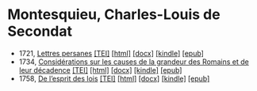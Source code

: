 # Montesquieu, Charles-Louis de Secondat

* 1721,  <a href="https://hurlus.github.io/montesquieu/montesquieu1721_lettres-persanes.html">Lettres persanes</a> <a title="Source XML/TEI" class="file tei" href="https://hurlus.github.io/tei/montesquieu1721_lettres-persanes.xml">[TEI]</a>  <a title="HTML une page" class="file html" href="https://hurlus.github.io/montesquieu/montesquieu1721_lettres-persanes.html">[html]</a>  <a title="Bureautique (LibreOffice, MS.Word)" class="file docx" href="https://hurlus.github.io/montesquieu/montesquieu1721_lettres-persanes.docx">[docx]</a>  <a title="Amazon.kindle" class="file mobi" href="https://hurlus.github.io/montesquieu/montesquieu1721_lettres-persanes.mobi">[kindle]</a>  <a title="EPUB, pour liseuses et téléphones" class="file epub" href="https://hurlus.github.io/montesquieu/montesquieu1721_lettres-persanes.epub">[epub]</a> 
* 1734,  <a href="https://hurlus.github.io/montesquieu/montesquieu1734_rome.html">Considérations sur les causes de la grandeur des Romains et de leur décadence</a> <a title="Source XML/TEI" class="file tei" href="https://hurlus.github.io/tei/montesquieu1734_rome.xml">[TEI]</a>  <a title="HTML une page" class="file html" href="https://hurlus.github.io/montesquieu/montesquieu1734_rome.html">[html]</a>  <a title="Bureautique (LibreOffice, MS.Word)" class="file docx" href="https://hurlus.github.io/montesquieu/montesquieu1734_rome.docx">[docx]</a>  <a title="Amazon.kindle" class="file mobi" href="https://hurlus.github.io/montesquieu/montesquieu1734_rome.mobi">[kindle]</a>  <a title="EPUB, pour liseuses et téléphones" class="file epub" href="https://hurlus.github.io/montesquieu/montesquieu1734_rome.epub">[epub]</a> 
* 1758,  <a href="https://hurlus.github.io/montesquieu/montesquieu1758_esprit-lois.html">De l’esprit des lois</a> <a title="Source XML/TEI" class="file tei" href="https://hurlus.github.io/tei/montesquieu1758_esprit-lois.xml">[TEI]</a>  <a title="HTML une page" class="file html" href="https://hurlus.github.io/montesquieu/montesquieu1758_esprit-lois.html">[html]</a>  <a title="Bureautique (LibreOffice, MS.Word)" class="file docx" href="https://hurlus.github.io/montesquieu/montesquieu1758_esprit-lois.docx">[docx]</a>  <a title="Amazon.kindle" class="file mobi" href="https://hurlus.github.io/montesquieu/montesquieu1758_esprit-lois.mobi">[kindle]</a>  <a title="EPUB, pour liseuses et téléphones" class="file epub" href="https://hurlus.github.io/montesquieu/montesquieu1758_esprit-lois.epub">[epub]</a> 
